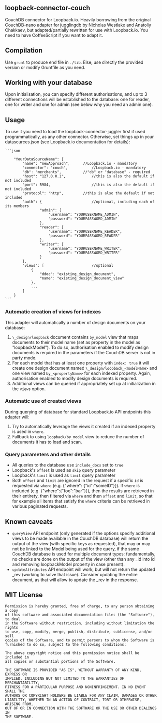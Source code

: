 ## loopback-connector-couch

CouchDB connector for Loopback.io. 
Heavily borrowing from the original CouchDB-nano adapter for jugglingdb by Nicholas Westlake and Anatoliy Chakkaev, but adapted/partially rewritten for use with Loopback.io.
You need to have CoffeeScript if you want to adapt it. 

## Compilation
Use `grunt` to produce end file in `./lib`. Else, use directly the provided version or modify Gruntfile as you need.

## Working with your database
Upon initialisation, you can specify different authorisations, and up to 3 different connections will be established to the database: one for reader, one for writer and one for admin (see below why you need an admin one).

## Usage

To use it you need to load the loopback-connector-juggler first if used programmatically, as any other connector.
Otherwise, set things up in your datasources.json (see Loopback.io documentation for details):

    ```json
    	
    	"YourDataSourceName": {
    		"name": "newApproach",		//Loopback.io - mandatory
    		"connector": "couch",			//Loopback.io - mandatory
    		"db": "merchants",			//"db" or "database" - required
			"host": "127.0.0.1",			//this is also the default if not included
			"port": 5984,					//this is also the default if not included
			"protocol": "http",			//this is also the default if not included
			"auth": {						//optional, including each of its members
					"admin": {
						"username": "YOURUSERNAME_ADMIN",
						"password": "YOURPASSWORD_ADMIN"
					},
					"reader": {
						"username": "YOURUSERNAME_READER",
						"password": "YOURPASSWORD_READER"
					},
					"writer": {
						"username": "YOURUSERNAME_WRITER",
						"password": "YOURPASSWORD_WRITER"
					}
			},
			"views": [						//optional
				{
					"ddoc": "existing_design_document",
					"name": "existing_design_document_view"
				},
				...
			]
		}
    ```
    
### Automatic creation of views for indexes

This adapter will automatically a number of design documents on your database:
 1. `\_design/loopback` document contains `by_model` view that maps documents to their model name (set as property in the model as "loopbackModel"). To do so, authorisation enabled to modify design documents is required in the parameters if the CouchDB server is not in party mode.
 2. For each model that has at least one property with `index: true` it will create one design document named `\_design/loopback_<modelName>` and one view named `by_<propertyName>` for each indexed property. Again, authorisation enabled to modify design documents is required.
 3. Additional views can be queried if appropriately set up at initialization in the `views` option. 

### Automatic use of created views

During querying of database for standard Loopback.io API endpoints this adapter will:
 1. Try to automatically leverage the views it created if an indexed property is used in `where`.
 2. Fallback to using `loopback/by_model` view to reduce the number of documents it has to load and scan.

### Query parameters and other details

- All queries to the database use `include_docs` set to `true`
- Loopback's `offset` is used as `skip` query parameter 
- Loopback's `limit` is used as `limit` query parameter
- Both `offset` and `limit` are ignored in the request if a specific `id` is requested via `where` (e.g. {"where": {"id":"someID"}}). If `where` is included (e.g. {"where":{"foo":"bar"}}), then the results are retrieved in their entirety, then filtered via `where` and then `offset` and `limit`, so that for example all items that satisfy the `where` criteria can be retrieved in various paginated requests.

## Known caveats

- `queryView` API endpoint (only generated if the options specify additional views to be made available in the CouchDB database) will return the output of the view (with specific keys as requested), that may or may not be linked to the Model being used for the query, if the same CouchDB database is used for multiple document types: fundamentally, no checks are done on the output of the view (other than any _id into id and removing loopbackModel property in case present).
- `updateAttributes` API endpoint will work, but will not return the updated _rev (working to solve that issue). Consider updating the entire document, as that will allow to update the _rev in the response.  

## MIT License

    Permission is hereby granted, free of charge, to any person obtaining a copy
    of this software and associated documentation files (the "Software"), to deal
    in the Software without restriction, including without limitation the rights
    to use, copy, modify, merge, publish, distribute, sublicense, and/or sell
    copies of the Software, and to permit persons to whom the Software is
    furnished to do so, subject to the following conditions:

    The above copyright notice and this permission notice shall be included in
    all copies or substantial portions of the Software.

    THE SOFTWARE IS PROVIDED "AS IS", WITHOUT WARRANTY OF ANY KIND, EXPRESS OR
    IMPLIED, INCLUDING BUT NOT LIMITED TO THE WARRANTIES OF MERCHANTABILITY,
    FITNESS FOR A PARTICULAR PURPOSE AND NONINFRINGEMENT. IN NO EVENT SHALL THE
    AUTHORS OR COPYRIGHT HOLDERS BE LIABLE FOR ANY CLAIM, DAMAGES OR OTHER
    LIABILITY, WHETHER IN AN ACTION OF CONTRACT, TORT OR OTHERWISE, ARISING FROM,
    OUT OF OR IN CONNECTION WITH THE SOFTWARE OR THE USE OR OTHER DEALINGS IN
    THE SOFTWARE.

